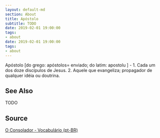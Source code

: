 ```yaml
---
layout: default-md
section: About
title: Apóstolo
subtitle: TODO
date: 2019-02-01 19:00:00
tags:
- about
date: 2019-02-01 19:00:00
tags: 
- about
---
```


Apóstolo [do grego: apóstolos= enviado; do latim: apostolu ] - 1. Cada um dos doze discípulos de Jesus. 2. Aquele que evangeliza; propagador de qualquer idéia ou doutrina.


## See Also
TODO

## Source
[O Consolador - Vocabulário (pt-BR)](http://www.oconsolador.com.br/linkfixo/vocabulario/principal.html)
